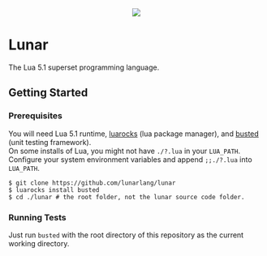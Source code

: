 [Busted]: http://olivinelabs.com/busted/
[LuaRocks]: https://luarocks.org/

<div align="center"><img src="https://i.imgur.com/xVujd8N.png"/></div>

# Lunar
The Lua 5.1 superset programming language.

## Getting Started
### Prerequisites
You will need Lua 5.1 runtime, [luarocks][LuaRocks] (lua package manager), and [busted][Busted] (unit testing framework).  
On some installs of Lua, you might not have `./?.lua` in your `LUA_PATH`. Configure your system environment variables and append `;;./?.lua` into `LUA_PATH`.
```
$ git clone https://github.com/lunarlang/lunar
$ luarocks install busted
$ cd ./lunar # the root folder, not the lunar source code folder.
```

### Running Tests
Just run `busted` with the root directory of this repository as the current working directory.
